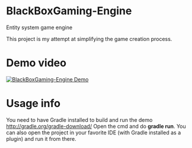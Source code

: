 # BlackBoxGaming-Engine
Entity system game engine

This project is my attempt at simplifying the game creation process.

# Demo video
[![BlackBoxGaming-Engine Demo](http://i.imgur.com/HC1TlpL.png)](https://www.youtube.com/watch?v=PUpRtXzB8hk)

# Usage info
You need to have Gradle installed to build and run the demo http://gradle.org/gradle-download/
Open the cmd and do <b>gradle run</b>. You can also open the project in your favorite IDE (with Gradle installed as a plugin) and run it from there.